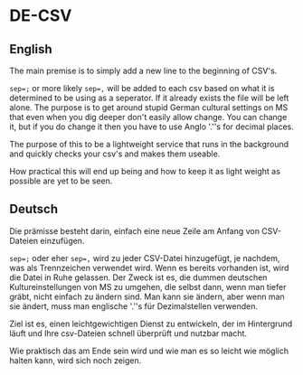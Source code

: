 # DE-CSV
## English
The main premise is to simply add a new line to the beginning of CSV's.

 `sep=;` or more likely `sep=,` will be added to each csv based on what it is determined to be using as a seperator. If it already exists the file will be left alone. The purpose is to get around stupid German cultural settings on MS that even when you dig deeper don't easily allow change. You can change it, but if you do change it then you have to use Anglo '.''s for decimal places. 

 The purpose of this to be a lightweight service that runs in the background and quickly checks your csv's and makes them useable. 

 How practical this will end up being and how to keep it as light weight as possible are yet to be seen. 

## Deutsch

Die prämisse besteht darin, einfach eine neue Zeile am Anfang von CSV-Dateien einzufügen.

 `sep=;` oder eher `sep=,` wird zu jeder CSV-Datei hinzugefügt, je nachdem, was als Trennzeichen verwendet wird. Wenn es bereits vorhanden ist, wird die Datei in Ruhe gelassen. Der Zweck ist es, die dummen deutschen Kultureinstellungen von MS zu umgehen, die selbst dann, wenn man tiefer gräbt, nicht einfach zu ändern sind. Man kann sie ändern, aber wenn man sie ändert, muss man englische '.''s für Dezimalstellen verwenden. 

 Ziel ist es, einen leichtgewichtigen Dienst zu entwickeln, der im Hintergrund läuft und Ihre csv-Dateien schnell überprüft und nutzbar macht. 

 Wie praktisch das am Ende sein wird und wie man es so leicht wie möglich halten kann, wird sich noch zeigen.